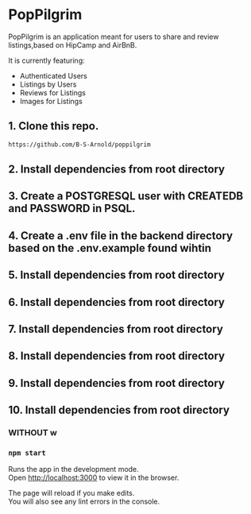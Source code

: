 
# PopPilgrim

PopPilgrim is an application meant for users to share and review listings,based on HipCamp and AirBnB.

It is currently featuring:
* Authenticated Users
* Listings by Users
* Reviews for Listings
* Images for Listings


## 1. Clone this repo.

```sh
https://github.com/B-S-Arnold/poppilgrim
```
## 2. Install dependencies from root directory

## 3. Create a POSTGRESQL user with CREATEDB and PASSWORD in PSQL.

## 4. Create a .env file in the backend directory based on the .env.example found wihtin 

## 5. Install dependencies from root directory

## 6. Install dependencies from root directory

## 7. Install dependencies from root directory

## 8. Install dependencies from root directory

## 9. Install dependencies from root directory

## 10. Install dependencies from root directory


### WITHOUT w

### `npm start`

Runs the app in the development mode.\
Open [http://localhost:3000](http://localhost:3000) to view it in the browser.

The page will reload if you make edits.\
You will also see any lint errors in the console.

